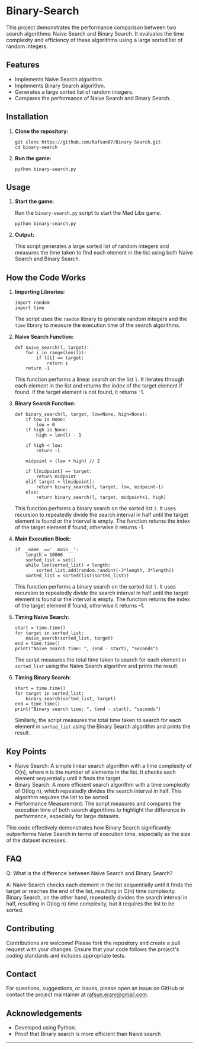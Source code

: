 # Binary-Search

This project demonstrates the performance comparison between two search algorithms: Naive Search and Binary Search. It evaluates the time complexity and efficiency of these algorithms using a large sorted list of random integers.

## Features

- Implements Naive Search algorithm.
- Implements Binary Search algorithm.
- Generates a large sorted list of random integers.
- Compares the performance of Naive Search and Binary Search.

## Installation

1. **Clone the repository:**

    ```
    git clone https://github.com/Rafsun07/Binary-Search.git
    cd binary-search
    ```

2. **Run the game:**

    ```
    python binary-search.py
    ```

## Usage

1. **Start the game:**

    Run the `binary-search.py` script to start the Mad Libs game.

    ```
    python binary-search.py
    ```

2. **Output:**

    This script generates a large sorted list of random integers and measures the time taken to find each element in the list using both Naive Search and Binary Search.


## How the Code Works

1. **Importing Libraries:**

    ```
    import random
    import time

    ```
    
    The script uses the `random` library to generate random integers and the `time` library to measure the execution time of the search algorithms.
   
2. **Naive Search Function:**

    ```
    def naive_search(l, target):
        for i in range(len(l)):
            if l[i] == target:
                return i
        return -1

    ```
    
    This function performs a linear search on the list `l`. It iterates through each element in the list and returns the index of the target element if found. If the target element is not found, it returns -1.
    
3. **Binary Search Function:**

    ```
    def binary_search(l, target, low=None, high=None):
        if low is None:
            low = 0
        if high is None:
            high = len(l) - 1

        if high < low:
            return -1

        midpoint = (low + high) // 2

        if l[midpoint] == target:
            return midpoint
        elif target < l[midpoint]:
            return binary_search(l, target, low, midpoint-1)
        else:
            return binary_search(l, target, midpoint+1, high)
    ```

    This function performs a binary search on the sorted list `l`. It uses recursion to repeatedly divide the search interval in half until the target element is found or the interval is empty. The function returns the index of the target element if found, otherwise it returns -1.

4. **Main Execution Block:**

    ```
    if __name__=='__main__':
        length = 10000
        sorted_list = set()
        while len(sorted_list) < length:
            sorted_list.add(random.randint(-3*length, 3*length))
        sorted_list = sorted(list(sorted_list))
    ```

    This function performs a binary search on the sorted list `l`. It uses recursion to repeatedly divide the search interval in half until the target element is found or the interval is empty. The function returns the index of the target element if found, otherwise it returns -1.

5. **Timing Naive Search:**

    ```
    start = time.time()
    for target in sorted_list:
        naive_search(sorted_list, target)
    end = time.time()
    print("Naive search time: ", (end - start), "seconds")
    ```

    The script measures the total time taken to search for each element in `sorted_list` using the Naive Search algorithm and prints the result.

5. **Timing Binary Search:**

    ```
    start = time.time()
    for target in sorted_list:
        binary_search(sorted_list, target)
    end = time.time()
    print("Binary search time: ", (end - start), "seconds")

    ```

    Similarly, the script measures the total time taken to search for each element in `sorted_list` using the Binary Search algorithm and prints the result.

## Key Points

- Naive Search: A simple linear search algorithm with a time complexity of O(n), where n is the number of elements in the list. It checks each element sequentially until it finds the target.
- Binary Search: A more efficient search algorithm with a time complexity of O(log n), which repeatedly divides the search interval in half. This algorithm requires the list to be sorted.
- Performance Measurement: The script measures and compares the execution time of both search algorithms to highlight the difference in performance, especially for large datasets.
  
This code effectively demonstrates how Binary Search significantly outperforms Naive Search in terms of execution time, especially as the size of the dataset increases.

      
## FAQ

Q: What is the difference between Naive Search and Binary Search?

A: Naive Search checks each element in the list sequentially until it finds the target or reaches the end of the list, resulting in O(n) time complexity. Binary Search, on the other hand, repeatedly divides the search interval in half, resulting in O(log n) time complexity, but it requires the list to be sorted.

## Contributing

Contributions are welcome! Please fork the repository and create a pull request with your changes. Ensure that your code follows the project's coding standards and includes appropriate tests.

## Contact

For questions, suggestions, or issues, please open an issue on GitHub or contact the project maintainer at [rafsun.eram@gmail.com](mailto:rafsun.eram@gmail.com).

## Acknowledgements

- Developed using Python.
- Proof that Binary search is more efficient than Naive search

---
